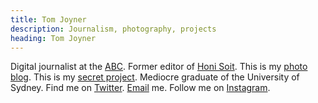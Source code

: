 ```yaml
---
title: Tom Joyner
description: Journalism, photography, projects
heading: Tom Joyner
---
```



<p>Digital journalist at the <a href="http://www.abc.net.au/news/tom-joyner/7915114">ABC</a>. Former editor of <a href="http://honisoit.com/author/tom-joyner/">Honi Soit</a>. This is my <a href="http://www.trickshotblog.com/">photo blog</a>. This is my <a href="http://mysterydog.sydney/">secret project</a>. Mediocre graduate of the University of Sydney. Find me on <a href="https://twitter.com/tomrjoyner">Twitter</a>. <a href="mailto:tomrjoyner@gmail.com">Email</a> me. Follow me on <a href="https://www.instagram.com/tom.joyner/">Instagram</a>.</p>
